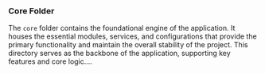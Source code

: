 ### Core Folder

The `core` folder contains the foundational engine of the application. It houses the essential modules, services, and configurations that provide the primary functionality and maintain the overall stability of the project. This directory serves as the backbone of the application, supporting key features and core logic....
